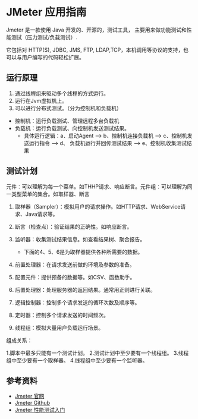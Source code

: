 # JMeter 应用指南

Jmeter 是一款使用 Java 开发的、开源的，测试工具， 主要用来做功能测试和性能测试（压力测试/负载测试）.

它包括对 HTTP(S), JDBC, JMS, FTP, LDAP,TCP，本机调用等协议的支持，也可以与用户编写的代码轻松扩展。

## 运行原理

1. 通过线程组来驱动多个线程的方式运行。
2. 运行在Jvm虚拟机上。
3. 可以进行分布式测试。（分为控制机和负载机）
  - 控制机：运行负载测试、管理远程多台负载机
  - 负载机：运行负载测试、向控制机发送测试结果。
    - 具体运行逻辑：a、启动Agent ——> b、控制机连接负载机 ——> c、控制机发送运行指令 ——> d、 负载机运行并回传测试结果 ——> e、控制机收集测试结果

## 测试计划

元件：可以理解为每一个菜单。如THHP请求、响应断言。元件组：可以理解为同一类型菜单的集合。如取样器、断言

1. 取样器（Sampler）：模拟用户的请求操作。如HTTP请求、WebService请求、Java请求等。

2. 断言（检查点）：验证结果的正确性。如响应断言。

3. 监听器：收集测试结果信息。如查看结果树、聚合报告。
   - 下面的4、5、6是为取样器提供各种所需要的数据。
4. 前置处理器：在请求发送前做的环境及参数的准备。

5. 配置元件：提供预备的数据等。如CSV、函数助手。

6. 后置处理器：处理服务器的返回结果。通常用正则进行关联。

7. 逻辑控制器：控制多个请求发送的循环次数及顺序等。

8. 定时器：控制多个请求发送的时间频次。

9. 线程组：模拟大量用户负载运行场景。

组成关系：

1.脚本中最多只能有一个测试计划。
2.测试计划中至少要有一个线程组。
3.线程组中至少要有一个取样器。
4.线程组中至少要有一个监听器。

## 参考资料

- [Jmeter 官网](https://jmeter.apache.org/)
- [Jmeter Github](https://github.com/apache/jmeter)
- [Jmeter 性能测试入门](https://www.cnblogs.com/TankXiao/p/4045439.html)
